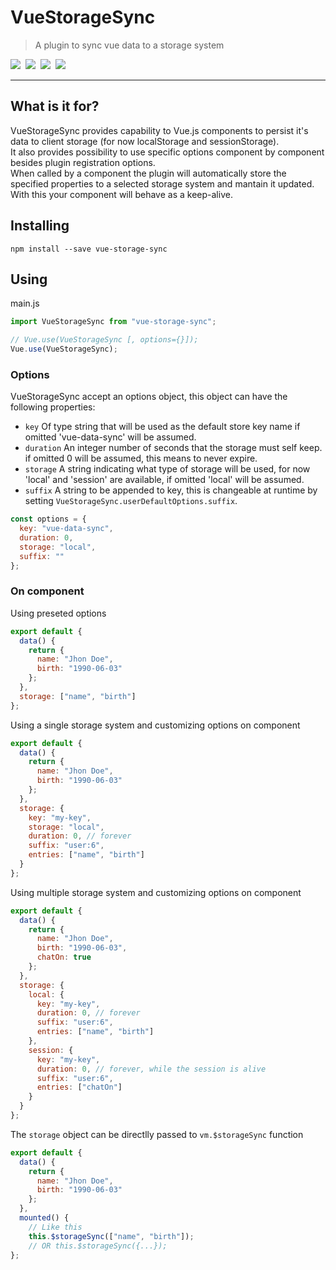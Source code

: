 # VueStorageSync

> A plugin to sync vue data to a storage system

<img src="https://badgen.net/badge/NPM/1.0.1/blue"/>&nbsp;
<img src="https://badgen.net/badge/License/ISC/green"/>&nbsp;
<img src="https://badgen.net/badge/Style%20Guide/Airbnb/grey"/>&nbsp;
<img src="https://badgen.net/badge/Language/JS/orange"/>&nbsp;

---

## What is it for?

VueStorageSync provides capability to Vue.js components to persist it's data to client storage
(for now localStorage and sessionStorage).  
It also provides possibility to use specific options component by component besides plugin
registration options.  
When called by a component the plugin will automatically store the specified properties to a
selected storage system and mantain it updated. With this your component will behave as a keep-alive.

## Installing

```bach
npm install --save vue-storage-sync
```

## Using

main.js

```js
import VueStorageSync from "vue-storage-sync";

// Vue.use(VueStorageSync [, options={}]);
Vue.use(VueStorageSync);
```

### Options

VueStorageSync accept an options object, this object can have the following properties:

- `key` Of type string that will be used as the default store key name if omitted 'vue-data-sync' will
  be assumed.
- `duration` An integer number of seconds that the storage must self keep. if omitted 0 will be
  assumed, this means to never expire.
- `storage` A string indicating what type of storage will be used, for now 'local' and 'session' are
  available, if omitted 'local' will be assumed.
- `suffix` A string to be appended to key, this is changeable at runtime by setting `VueStorageSync.userDefaultOptions.suffix`.

```js
const options = {
  key: "vue-data-sync",
  duration: 0,
  storage: "local",
  suffix: ""
};
```

### On component

Using preseted options

```js
export default {
  data() {
    return {
      name: "Jhon Doe",
      birth: "1990-06-03"
    };
  },
  storage: ["name", "birth"]
};
```

Using a single storage system and customizing options on component

```js
export default {
  data() {
    return {
      name: "Jhon Doe",
      birth: "1990-06-03"
    };
  },
  storage: {
    key: "my-key",
    storage: "local",
    duration: 0, // forever
    suffix: "user:6",
    entries: ["name", "birth"]
  }
};
```

Using multiple storage system and customizing options on component

```js
export default {
  data() {
    return {
      name: "Jhon Doe",
      birth: "1990-06-03",
      chatOn: true
    };
  },
  storage: {
    local: {
      key: "my-key",
      duration: 0, // forever
      suffix: "user:6",
      entries: ["name", "birth"]
    },
    session: {
      key: "my-key",
      duration: 0, // forever, while the session is alive
      suffix: "user:6",
      entries: ["chatOn"]
    }
  }
};
```

The `storage` object can be directlly passed to `vm.$storageSync` function

```js
export default {
  data() {
    return {
      name: "Jhon Doe",
      birth: "1990-06-03"
    };
  },
  mounted() {
    // Like this
    this.$storageSync(["name", "birth"]);
    // OR this.$storageSync({...});
};
```
